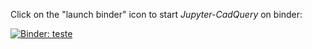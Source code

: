 
Click on the "launch binder" icon to start *Jupyter-CadQuery* on binder:

[![Binder: teste](https://mybinder.org/badge_logo.svg)](http://mybinder.org/v2/gh/casson-projects-2020/reverse-model/main?urlpath=lab&filepath=examples%2Fhelloworld.ipynb)
